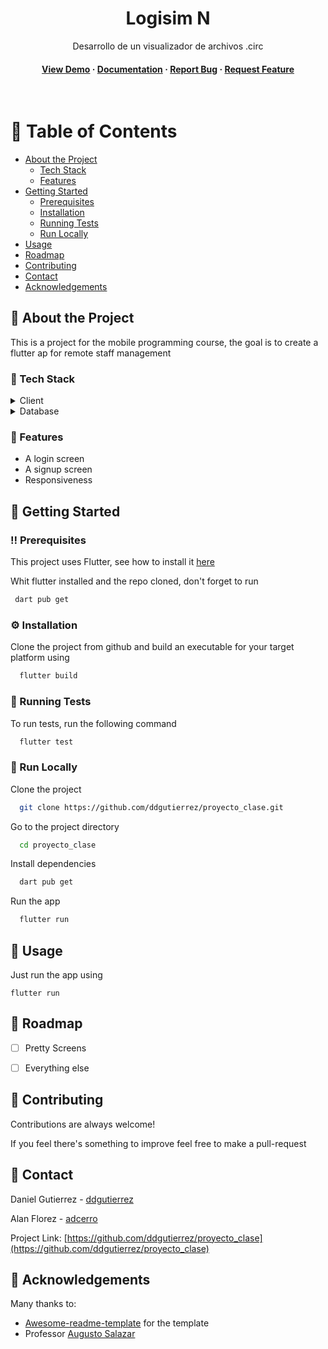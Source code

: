 <div align="center">

  <h1>Logisim N</h1>
  
  <p>
    Desarrollo de un visualizador de archivos .circ
  </p>
   
<h4>
    <a href="https://github.com/ddgutierrez/proyecto_clase">View Demo</a>
  <span> · </span>
    <a href="https://github.com/ddgutierrez/proyecto_clase">Documentation</a>
  <span> · </span>
    <a href="https://github.com/ddgutierrez/proyecto_clase/issues/">Report Bug</a>
  <span> · </span>
    <a href="https://github.com/ddgutierrez/proyecto_clase/issues/">Request Feature</a>
  </h4>
</div>

<br />

<!-- Table of Contents -->
# :notebook_with_decorative_cover: Table of Contents

- [About the Project](#star2-about-the-project)
  * [Tech Stack](#space_invader-tech-stack)
  * [Features](#dart-features)
- [Getting Started](#toolbox-getting-started)
  * [Prerequisites](#bangbang-prerequisites)
  * [Installation](#gear-installation)
  * [Running Tests](#test_tube-running-tests)
  * [Run Locally](#running-run-locally)
- [Usage](#eyes-usage)
- [Roadmap](#compass-roadmap)
- [Contributing](#wave-contributing)
- [Contact](#handshake-contact)
- [Acknowledgements](#gem-acknowledgements)

  

<!-- About the Project -->
## :star2: About the Project
This is a project for the mobile programming course, the goal is to create a flutter ap for remote staff management

<!-- TechStack -->
### :space_invader: Tech Stack

<details>
  <summary>Client</summary>
  <ul>
    <li><a href="https://flutter.dev/">Flutter</a></li>
    <li><a href="https://dart.dev/">Dart</a></li>
  </ul>
</details>

<details>
<summary>Database</summary>
  <ul>
    <li><a href="https://firebase.google.com/">Firebase</a></li>
  </ul>
</details>

<!-- Features -->
### :dart: Features

- A login screen
- A signup screen
- Responsiveness

<!-- Getting Started -->
## 	:toolbox: Getting Started

<!-- Prerequisites -->
### :bangbang: Prerequisites

This project uses Flutter, see how to install it [here](https://docs.flutter.dev/get-started/install)

Whit flutter installed and the repo cloned, don't forget to run 

```bash
 dart pub get
```

<!-- Installation -->
### :gear: Installation

Clone the project from github and build an executable for your target platform using

```bash
  flutter build
```
   
<!-- Running Tests -->
### :test_tube: Running Tests

To run tests, run the following command

```bash
  flutter test
```

<!-- Run Locally -->
### :running: Run Locally

Clone the project

```bash
  git clone https://github.com/ddgutierrez/proyecto_clase.git
```

Go to the project directory

```bash
  cd proyecto_clase
```

Install dependencies

```bash
  dart pub get
```

Run the app

```bash
  flutter run
```


<!-- Usage -->
## :eyes: Usage

Just run the app using 

```shell
flutter run
```

<!-- Roadmap -->
## :compass: Roadmap

* [ ] Pretty Screens
* [ ] Everything else


<!-- Contributing -->
## :wave: Contributing

Contributions are always welcome!

If you feel there's something to improve feel free to make a pull-request

<!-- Contact -->
## :handshake: Contact

Daniel Gutierrez - [ddgutierrez](https://github.com/ddgutierrez)

Alan Florez - [adcerro](https://github.com/adcerro)

Project Link: [https://github.com/ddgutierrez/proyecto_clase](https://github.com/ddgutierrez/proyecto_clase)


<!-- Acknowledgments -->
## :gem: Acknowledgements

Many thanks to:

 - [Awesome-readme-template](https://github.com/Louis3797/awesome-readme-template) for the template
 - Professor [Augusto Salazar](https://github.com/augustosalazar/)



